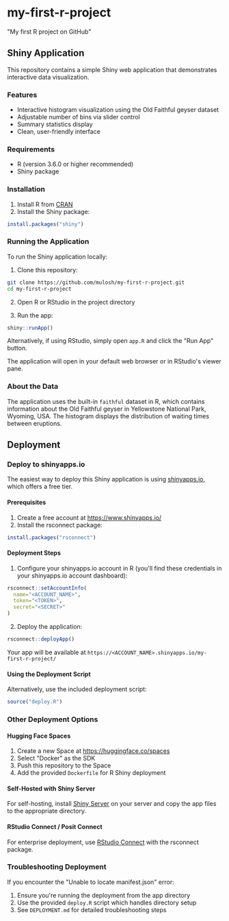 # my-first-r-project
"My first R project on GitHub"

## Shiny Application

This repository contains a simple Shiny web application that demonstrates interactive data visualization.

### Features

- Interactive histogram visualization using the Old Faithful geyser dataset
- Adjustable number of bins via slider control
- Summary statistics display
- Clean, user-friendly interface

### Requirements

- R (version 3.6.0 or higher recommended)
- Shiny package

### Installation

1. Install R from [CRAN](https://cran.r-project.org/)
2. Install the Shiny package:

```r
install.packages("shiny")
```

### Running the Application

To run the Shiny application locally:

1. Clone this repository:
```bash
git clone https://github.com/mulosh/my-first-r-project.git
cd my-first-r-project
```

2. Open R or RStudio in the project directory

3. Run the app:
```r
shiny::runApp()
```

Alternatively, if using RStudio, simply open `app.R` and click the "Run App" button.

The application will open in your default web browser or in RStudio's viewer pane.

### About the Data

The application uses the built-in `faithful` dataset in R, which contains information about the Old Faithful geyser in Yellowstone National Park, Wyoming, USA. The histogram displays the distribution of waiting times between eruptions.

## Deployment

### Deploy to shinyapps.io

The easiest way to deploy this Shiny application is using [shinyapps.io](https://www.shinyapps.io/), which offers a free tier.

#### Prerequisites

1. Create a free account at https://www.shinyapps.io/
2. Install the rsconnect package:

```r
install.packages("rsconnect")
```

#### Deployment Steps

1. Configure your shinyapps.io account in R (you'll find these credentials in your shinyapps.io account dashboard):

```r
rsconnect::setAccountInfo(
  name="<ACCOUNT_NAME>",
  token="<TOKEN>",
  secret="<SECRET>"
)
```

2. Deploy the application:

```r
rsconnect::deployApp()
```

Your app will be available at `https://<ACCOUNT_NAME>.shinyapps.io/my-first-r-project/`

#### Using the Deployment Script

Alternatively, use the included deployment script:

```r
source("deploy.R")
```

### Other Deployment Options

#### Hugging Face Spaces

1. Create a new Space at https://huggingface.co/spaces
2. Select "Docker" as the SDK
3. Push this repository to the Space
4. Add the provided `Dockerfile` for R Shiny deployment

#### Self-Hosted with Shiny Server

For self-hosting, install [Shiny Server](https://posit.co/products/open-source/shinyserver/) on your server and copy the app files to the appropriate directory.

#### RStudio Connect / Posit Connect

For enterprise deployment, use [RStudio Connect](https://posit.co/products/enterprise/connect/) with the rsconnect package.

### Troubleshooting Deployment

If you encounter the "Unable to locate manifest.json" error:
1. Ensure you're running the deployment from the app directory
2. Use the provided `deploy.R` script which handles directory setup
3. See `DEPLOYMENT.md` for detailed troubleshooting steps
